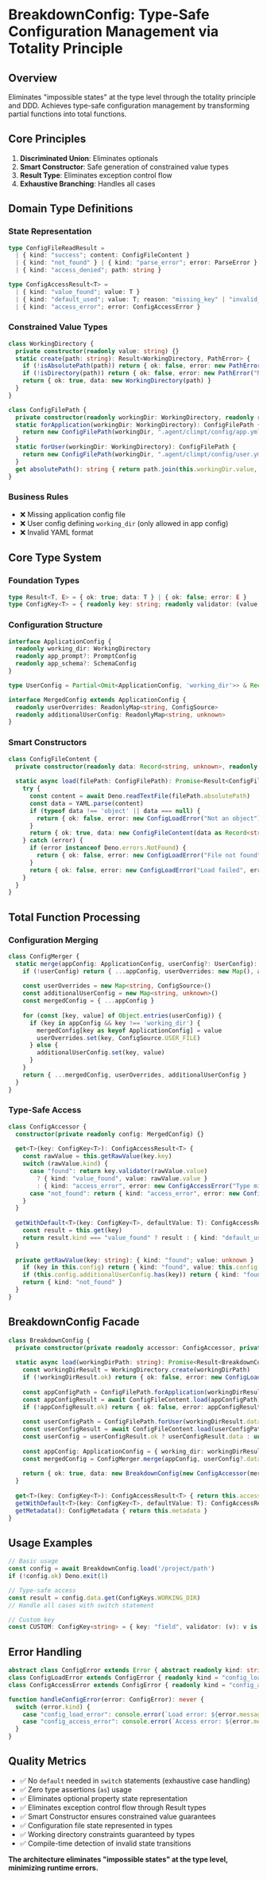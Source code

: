 # BreakdownConfig: Type-Safe Configuration Management via Totality Principle

## Overview
Eliminates "impossible states" at the type level through the totality principle and DDD. Achieves type-safe configuration management by transforming partial functions into total functions.

## Core Principles
1. **Discriminated Union**: Eliminates optionals
2. **Smart Constructor**: Safe generation of constrained value types  
3. **Result Type**: Eliminates exception control flow
4. **Exhaustive Branching**: Handles all cases

## Domain Type Definitions

### State Representation
```typescript
type ConfigFileReadResult = 
  | { kind: "success"; content: ConfigFileContent }
  | { kind: "not_found" } | { kind: "parse_error"; error: ParseError }
  | { kind: "access_denied"; path: string }

type ConfigAccessResult<T> =
  | { kind: "value_found"; value: T }
  | { kind: "default_used"; value: T; reason: "missing_key" | "invalid_type" }
  | { kind: "access_error"; error: ConfigAccessError }
```

### Constrained Value Types
```typescript
class WorkingDirectory {
  private constructor(readonly value: string) {}
  static create(path: string): Result<WorkingDirectory, PathError> {
    if (!isAbsolutePath(path)) return { ok: false, error: new PathError("Absolute path required") }
    if (!isDirectory(path)) return { ok: false, error: new PathError("Not a directory") }
    return { ok: true, data: new WorkingDirectory(path) }
  }
}

class ConfigFilePath {
  private constructor(readonly workingDir: WorkingDirectory, readonly relativePath: string) {}
  static forApplication(workingDir: WorkingDirectory): ConfigFilePath {
    return new ConfigFilePath(workingDir, ".agent/climpt/config/app.yml")
  }
  static forUser(workingDir: WorkingDirectory): ConfigFilePath {
    return new ConfigFilePath(workingDir, ".agent/climpt/config/user.yml")
  }
  get absolutePath(): string { return path.join(this.workingDir.value, this.relativePath) }
}
```

### Business Rules
- ❌ Missing application config file
- ❌ User config defining `working_dir` (only allowed in app config)
- ❌ Invalid YAML format

## Core Type System

### Foundation Types
```typescript
type Result<T, E> = { ok: true; data: T } | { ok: false; error: E }
type ConfigKey<T> = { readonly key: string; readonly validator: (value: unknown) => value is T }
```

### Configuration Structure
```typescript
interface ApplicationConfig {
  readonly working_dir: WorkingDirectory
  readonly app_prompt?: PromptConfig
  readonly app_schema?: SchemaConfig
}

type UserConfig = Partial<Omit<ApplicationConfig, 'working_dir'>> & Record<string, unknown>

interface MergedConfig extends ApplicationConfig {
  readonly userOverrides: ReadonlyMap<string, ConfigSource>
  readonly additionalUserConfig: ReadonlyMap<string, unknown>
}
```

### Smart Constructors
```typescript
class ConfigFileContent {
  private constructor(readonly data: Record<string, unknown>, readonly filePath: ConfigFilePath, readonly loadedAt: Date) {}
  
  static async load(filePath: ConfigFilePath): Promise<Result<ConfigFileContent, ConfigLoadError>> {
    try {
      const content = await Deno.readTextFile(filePath.absolutePath)
      const data = YAML.parse(content)
      if (typeof data !== 'object' || data === null) {
        return { ok: false, error: new ConfigLoadError("Not an object") }
      }
      return { ok: true, data: new ConfigFileContent(data as Record<string, unknown>, filePath, new Date()) }
    } catch (error) {
      if (error instanceof Deno.errors.NotFound) {
        return { ok: false, error: new ConfigLoadError("File not found", filePath.absolutePath) }
      }
      return { ok: false, error: new ConfigLoadError("Load failed", error) }
    }
  }
}
```

## Total Function Processing

### Configuration Merging
```typescript
class ConfigMerger {
  static merge(appConfig: ApplicationConfig, userConfig?: UserConfig): MergedConfig {
    if (!userConfig) return { ...appConfig, userOverrides: new Map(), additionalUserConfig: new Map() }
    
    const userOverrides = new Map<string, ConfigSource>()
    const additionalUserConfig = new Map<string, unknown>()
    const mergedConfig = { ...appConfig }
    
    for (const [key, value] of Object.entries(userConfig)) {
      if (key in appConfig && key !== 'working_dir') {
        mergedConfig[key as keyof ApplicationConfig] = value
        userOverrides.set(key, ConfigSource.USER_FILE)
      } else {
        additionalUserConfig.set(key, value)
      }
    }
    return { ...mergedConfig, userOverrides, additionalUserConfig }
  }
}
```

### Type-Safe Access
```typescript
class ConfigAccessor {
  constructor(private readonly config: MergedConfig) {}
  
  get<T>(key: ConfigKey<T>): ConfigAccessResult<T> {
    const rawValue = this.getRawValue(key.key)
    switch (rawValue.kind) {
      case "found": return key.validator(rawValue.value) 
        ? { kind: "value_found", value: rawValue.value }
        : { kind: "access_error", error: new ConfigAccessError("Type mismatch", key.key, rawValue.value) }
      case "not_found": return { kind: "access_error", error: new ConfigAccessError("Key not found", key.key) }
    }
  }
  
  getWithDefault<T>(key: ConfigKey<T>, defaultValue: T): ConfigAccessResult<T> {
    const result = this.get(key)
    return result.kind === "value_found" ? result : { kind: "default_used", value: defaultValue, reason: "missing_key" }
  }
  
  private getRawValue(key: string): { kind: "found"; value: unknown } | { kind: "not_found" } {
    if (key in this.config) return { kind: "found", value: this.config[key as keyof MergedConfig] }
    if (this.config.additionalUserConfig.has(key)) return { kind: "found", value: this.config.additionalUserConfig.get(key) }
    return { kind: "not_found" }
  }
}
```

## BreakdownConfig Facade

```typescript
class BreakdownConfig {
  private constructor(private readonly accessor: ConfigAccessor, private readonly metadata: ConfigMetadata) {}
  
  static async load(workingDirPath: string): Promise<Result<BreakdownConfig, ConfigLoadError>> {
    const workingDirResult = WorkingDirectory.create(workingDirPath)
    if (!workingDirResult.ok) return { ok: false, error: new ConfigLoadError("Invalid working directory", workingDirResult.error) }
    
    const appConfigPath = ConfigFilePath.forApplication(workingDirResult.data)
    const appConfigResult = await ConfigFileContent.load(appConfigPath)
    if (!appConfigResult.ok) return { ok: false, error: appConfigResult.error }
    
    const userConfigPath = ConfigFilePath.forUser(workingDirResult.data)
    const userConfigResult = await ConfigFileContent.load(userConfigPath)
    const userConfig = userConfigResult.ok ? userConfigResult.data : undefined
    
    const appConfig: ApplicationConfig = { working_dir: workingDirResult.data, ...appConfigResult.data.data }
    const mergedConfig = ConfigMerger.merge(appConfig, userConfig?.data)
    
    return { ok: true, data: new BreakdownConfig(new ConfigAccessor(mergedConfig), new ConfigMetadata(appConfigResult.data, userConfig)) }
  }
  
  get<T>(key: ConfigKey<T>): ConfigAccessResult<T> { return this.accessor.get(key) }
  getWithDefault<T>(key: ConfigKey<T>, defaultValue: T): ConfigAccessResult<T> { return this.accessor.getWithDefault(key, defaultValue) }
  getMetadata(): ConfigMetadata { return this.metadata }
}
```

## Usage Examples

```typescript
// Basic usage
const config = await BreakdownConfig.load('/project/path')
if (!config.ok) Deno.exit(1)

// Type-safe access
const result = config.data.get(ConfigKeys.WORKING_DIR)
// Handle all cases with switch statement

// Custom key
const CUSTOM: ConfigKey<string> = { key: "field", validator: (v): v is string => typeof v === "string" }
```

## Error Handling

```typescript
abstract class ConfigError extends Error { abstract readonly kind: string }
class ConfigLoadError extends ConfigError { readonly kind = "config_load_error" }
class ConfigAccessError extends ConfigError { readonly kind = "config_access_error" }

function handleConfigError(error: ConfigError): never {
  switch (error.kind) {
    case "config_load_error": console.error(`Load error: ${error.message}`); Deno.exit(1)
    case "config_access_error": console.error(`Access error: ${error.message}`); Deno.exit(1)
  }
}
```

## Quality Metrics
- ✅ No `default` needed in `switch` statements (exhaustive case handling)
- ✅ Zero type assertions (`as`) usage  
- ✅ Eliminates optional property state representation
- ✅ Eliminates exception control flow through Result types
- ✅ Smart Constructor ensures constrained value guarantees
- ✅ Configuration file state represented in types
- ✅ Working directory constraints guaranteed by types
- ✅ Compile-time detection of invalid state transitions

**The architecture eliminates "impossible states" at the type level, minimizing runtime errors.**